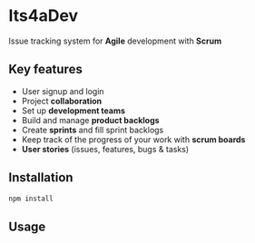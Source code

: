 # Its4aDev

Issue tracking system for **Agile** development with **Scrum**

## Key features

- User signup and login
- Project **collaboration**
- Set up **development teams**
- Build and manage **product backlogs**
- Create **sprints** and fill sprint backlogs
- Keep track of the progress of your work with **scrum boards**
- **User stories** (issues, features, bugs & tasks)

## Installation

```javascript
npm install
```

## Usage
